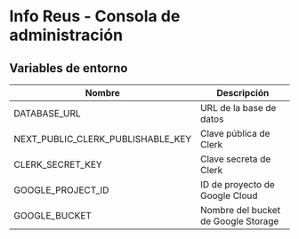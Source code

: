 # Info Reus - Consola de administración

## Variables de entorno

| Nombre | Descripción |
|--------|-------------|
| DATABASE_URL | URL de la base de datos |
| NEXT_PUBLIC_CLERK_PUBLISHABLE_KEY | Clave pública de Clerk |
| CLERK_SECRET_KEY | Clave secreta de Clerk |
| GOOGLE_PROJECT_ID | ID de proyecto de Google Cloud |
| GOOGLE_BUCKET | Nombre del bucket de Google Storage |